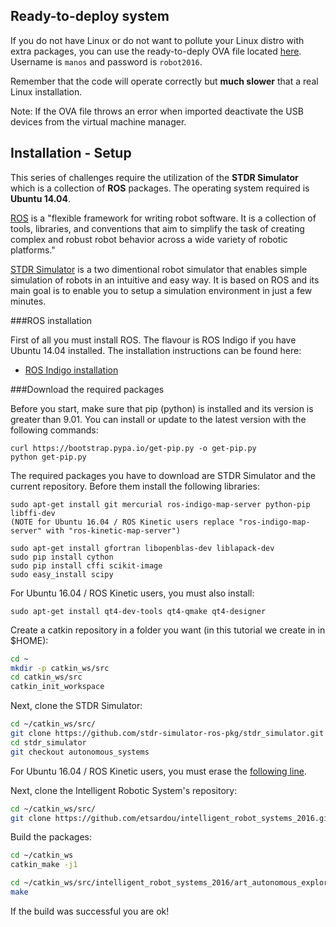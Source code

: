 ## Ready-to-deploy system

If you do not have Linux or do not want to pollute your Linux distro with extra packages, you can use the ready-to-deply OVA file located [here](https://www.dropbox.com/s/go0ekx1vexm6rg1/IRS_course_2016.ova?dl=0). Username is ```manos``` and password is ```robot2016```.

Remember that the code will operate correctly but **much slower** that a real Linux installation.

Note: If the OVA file throws an error when imported deactivate the USB devices from the virtual machine manager.

## Installation - Setup

This series of challenges require the utilization of the **STDR Simulator** which is a collection of **ROS** packages. The operating system required is **Ubuntu 14.04**.

[ROS](http://www.ros.org/) is a "flexible framework for writing robot software. It is a collection of tools, libraries, and conventions that aim to simplify the task of creating complex and robust robot behavior across a wide variety of robotic platforms." 

[STDR Simulator](http://stdr-simulator-ros-pkg.github.io/) is a two dimentional robot simulator that enables simple simulation of robots in an intuitive and easy way. It is based on ROS and its main goal is to enable you to setup a simulation environment in just a few minutes.

###ROS installation

First of all you must install ROS. The flavour is ROS Indigo if you have Ubuntu 14.04 installed. The installation instructions can be found here:
- [ROS Indigo installation](http://wiki.ros.org/indigo/Installation/Ubuntu)

###Download the required packages

Before you start, make sure that pip (python) is installed and its version is greater than 9.01. You can install or update to the latest version with the following commands:

```
curl https://bootstrap.pypa.io/get-pip.py -o get-pip.py
python get-pip.py
```

The required packages you have to download are STDR Simulator and the current repository. Before them install the following libraries:

```
sudo apt-get install git mercurial ros-indigo-map-server python-pip libffi-dev
(NOTE for Ubuntu 16.04 / ROS Kinetic users replace "ros-indigo-map-server" with "ros-kinetic-map-server")

sudo apt-get install gfortran libopenblas-dev liblapack-dev
sudo pip install cython
sudo pip install cffi scikit-image
sudo easy_install scipy
```

For Ubuntu 16.04 / ROS Kinetic users, you must also install:
```
sudo apt-get install qt4-dev-tools qt4-qmake qt4-designer
```

Create a catkin repository in a folder you want (in this tutorial we create in in $HOME):
```bash
cd ~
mkdir -p catkin_ws/src
cd catkin_ws/src
catkin_init_workspace
```

Next, clone the STDR Simulator:
```bash
cd ~/catkin_ws/src/
git clone https://github.com/stdr-simulator-ros-pkg/stdr_simulator.git
cd stdr_simulator
git checkout autonomous_systems
```

For Ubuntu 16.04 / ROS Kinetic users, you must erase the [following line](https://github.com/stdr-simulator-ros-pkg/stdr_simulator/blob/autonomous_systems/stdr_server/CMakeLists.txt#L40).

Next, clone the Intelligent Robotic System's repository:
```bash
cd ~/catkin_ws/src/
git clone https://github.com/etsardou/intelligent_robot_systems_2016.git
```

Build the packages:
```bash
cd ~/catkin_ws
catkin_make -j1

cd ~/catkin_ws/src/intelligent_robot_systems_2016/art_autonomous_exploration/src
make
```
If the build was successful you are ok!


